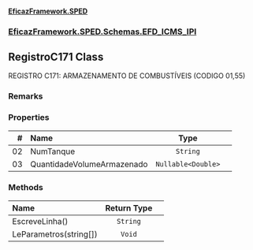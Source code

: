 #### [EficazFramework.SPED](EficazFrameworkSPED.md 'EficazFramework SPED')
### [EficazFramework.SPED.Schemas.EFD_ICMS_IPI](EficazFramework.SPED.Schemas.EFD_ICMS_IPI.md 'EficazFramework.SPED.Schemas.EFD_ICMS_IPI')

## RegistroC171 Class

REGISTRO C171: ARMAZENAMENTO DE COMBUSTÍVEIS (CODIGO 01,55)

### Remarks
### Properties

| # | Name | Type | |
| ---: | :--- | :---: | :--- |
| 02 | NumTanque | `String` |  |
| 03 | QuantidadeVolumeArmazenado | `Nullable<Double>` |  |
### Methods

| Name | Return Type | |
| :--- | :---: | :--- |
| EscreveLinha() | `String` |  |
| LeParametros(string[]) | `Void` |  |
